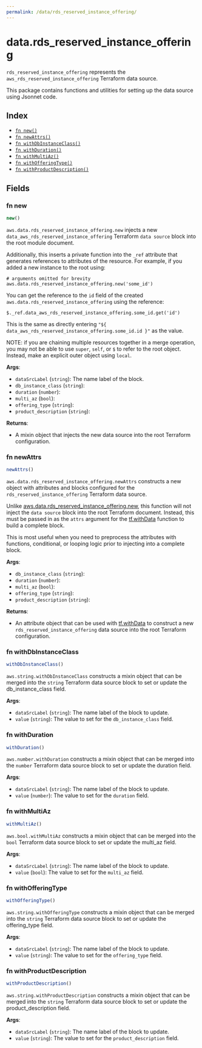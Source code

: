 ```yaml
---
permalink: /data/rds_reserved_instance_offering/
---
```


# data.rds_reserved_instance_offering

`rds_reserved_instance_offering` represents the `aws_rds_reserved_instance_offering` Terraform data source.



This package contains functions and utilities for setting up the data source using Jsonnet code.


## Index

* [`fn new()`](#fn-new)
* [`fn newAttrs()`](#fn-newattrs)
* [`fn withDbInstanceClass()`](#fn-withdbinstanceclass)
* [`fn withDuration()`](#fn-withduration)
* [`fn withMultiAz()`](#fn-withmultiaz)
* [`fn withOfferingType()`](#fn-withofferingtype)
* [`fn withProductDescription()`](#fn-withproductdescription)

## Fields

### fn new

```ts
new()
```


`aws.data.rds_reserved_instance_offering.new` injects a new `data_aws_rds_reserved_instance_offering` Terraform `data source`
block into the root module document.

Additionally, this inserts a private function into the `_ref` attribute that generates references to attributes of the
resource. For example, if you added a new instance to the root using:

    # arguments omitted for brevity
    aws.data.rds_reserved_instance_offering.new('some_id')

You can get the reference to the `id` field of the created `aws.data.rds_reserved_instance_offering` using the reference:

    $._ref.data_aws_rds_reserved_instance_offering.some_id.get('id')

This is the same as directly entering `"${ data_aws_rds_reserved_instance_offering.some_id.id }"` as the value.

NOTE: if you are chaining multiple resources together in a merge operation, you may not be able to use `super`, `self`,
or `$` to refer to the root object. Instead, make an explicit outer object using `local`.

**Args**:
  - `dataSrcLabel` (`string`): The name label of the block.
  - `db_instance_class` (`string`): 
  - `duration` (`number`): 
  - `multi_az` (`bool`): 
  - `offering_type` (`string`): 
  - `product_description` (`string`): 

**Returns**:
- A mixin object that injects the new data source into the root Terraform configuration.


### fn newAttrs

```ts
newAttrs()
```


`aws.data.rds_reserved_instance_offering.newAttrs` constructs a new object with attributes and blocks configured for the `rds_reserved_instance_offering`
Terraform data source.

Unlike [aws.data.rds_reserved_instance_offering.new](#fn-rdsreservedinstanceofferingnew), this function will not inject the `data source`
block into the root Terraform document. Instead, this must be passed in as the `attrs` argument for the
[tf.withData](https://github.com/tf-libsonnet/core/tree/main/docs#fn-withdata) function to build a complete block.

This is most useful when you need to preprocess the attributes with functions, conditional, or looping logic prior to
injecting into a complete block.

**Args**:
  - `db_instance_class` (`string`): 
  - `duration` (`number`): 
  - `multi_az` (`bool`): 
  - `offering_type` (`string`): 
  - `product_description` (`string`): 

**Returns**:
  - An attribute object that can be used with [tf.withData](https://github.com/tf-libsonnet/core/tree/main/docs#fn-withdata) to construct a new `rds_reserved_instance_offering` data source into the root Terraform configuration.


### fn withDbInstanceClass

```ts
withDbInstanceClass()
```

`aws.string.withDbInstanceClass` constructs a mixin object that can be merged into the `string`
Terraform data source block to set or update the db_instance_class field.



**Args**:
  - `dataSrcLabel` (`string`): The name label of the block to update.
  - `value` (`string`): The value to set for the `db_instance_class` field.


### fn withDuration

```ts
withDuration()
```

`aws.number.withDuration` constructs a mixin object that can be merged into the `number`
Terraform data source block to set or update the duration field.



**Args**:
  - `dataSrcLabel` (`string`): The name label of the block to update.
  - `value` (`number`): The value to set for the `duration` field.


### fn withMultiAz

```ts
withMultiAz()
```

`aws.bool.withMultiAz` constructs a mixin object that can be merged into the `bool`
Terraform data source block to set or update the multi_az field.



**Args**:
  - `dataSrcLabel` (`string`): The name label of the block to update.
  - `value` (`bool`): The value to set for the `multi_az` field.


### fn withOfferingType

```ts
withOfferingType()
```

`aws.string.withOfferingType` constructs a mixin object that can be merged into the `string`
Terraform data source block to set or update the offering_type field.



**Args**:
  - `dataSrcLabel` (`string`): The name label of the block to update.
  - `value` (`string`): The value to set for the `offering_type` field.


### fn withProductDescription

```ts
withProductDescription()
```

`aws.string.withProductDescription` constructs a mixin object that can be merged into the `string`
Terraform data source block to set or update the product_description field.



**Args**:
  - `dataSrcLabel` (`string`): The name label of the block to update.
  - `value` (`string`): The value to set for the `product_description` field.

